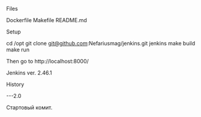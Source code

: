 Files

Dockerfile
Makefile
README.md

Setup

cd /opt
git clone git@github.com:Nefariusmag/jenkins.git jenkins
make build
make run

Then go to http://localhost:8000/

Jenkins ver. 2.46.1

History

---2.0

Стартовый комит.
